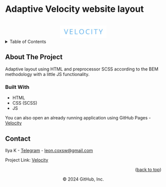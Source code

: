 # Adaptive Velocity website layout 

<a name="readme-top"></a>

<!-- PROJECT LOGO -->
<br />
<div align="center">
  <a href="https://github.com/kilymax/velocity-pet">
    <img src="images\icons\logo.jpg" alt="Velocity Logo" width="150" >
  </a>
</div>

<!-- TABLE OF CONTENTS -->
<details>
  <summary>Table of Contents</summary>
  <ol>
    <li>
      <a href="#about-the-project">About The Project</a>
      <ul>
        <li><a href="#built-with">Built With</a></li>
      </ul>
    </li>
    <li><a href="#contact">Contact</a></li>
  </ol>
</details>



<!-- ABOUT THE PROJECT -->
## About The Project

Adaptive layout using HTML and preprocessor SCSS according to the BEM methodology with a little JS functionality.

<!-- Demo video on YouTube [here]() -->

<!-- <p align="right">(<a href="#readme-top">back to top</a>)</p> -->


### Built With

* HTML
* CSS (SCSS)
* JS

<!-- <p align="right">(<a href="#readme-top">back to top</a>)</p> -->

You can also open an already running application using GitHub Pages - [Velocity](https://kilymax.github.io/velocity-pet/)
<!-- <p align="right">(<a href="#readme-top">back to top</a>)</p> -->


<!-- CONTACT -->
## Contact

Ilya K - [Telegram](https://t.me/leoncox) - leon.coxsw@gmail.com

Project Link: [Velocity](https://github.com/kilymax/velocity-pet)

<p align="right">(<a href="#readme-top">back to top</a>)</p>

<div align="center">
© 2024 GitHub, Inc.
</div>
